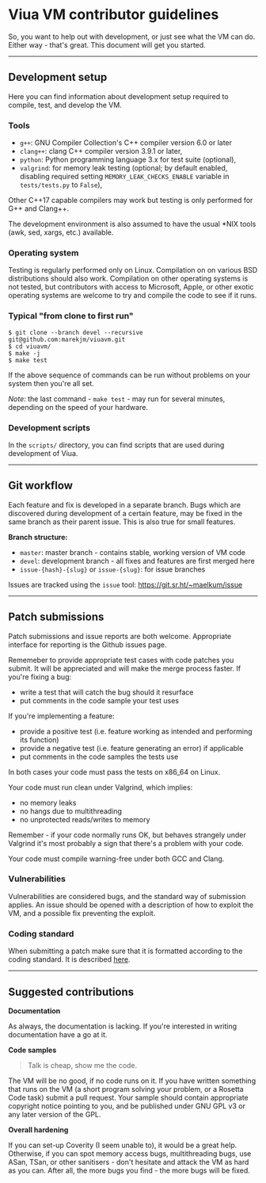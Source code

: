 # Viua VM contributor guidelines

So, you want to help out with development, or just see what the VM can do.
Either way - that's great.
This document will get you started.

----

## Development setup

Here you can find information about development setup required to compile, test, and
develop the VM.


### Tools

* `g++`: GNU Compiler Collection's C++ compiler version 6.0 or later
* `clang++`: clang C++ compiler version 3.9.1 or later,
* `python`: Python programming language 3.x for test suite (optional),
* `valgrind`: for memory leak testing (optional; by default enabled, disabling required setting `MEMORY_LEAK_CHECKS_ENABLE` variable in `tests/tests.py` to `False`),

Other C++17 capable compilers may work but testing is only performed for G++ and Clang++.

The development environment is also assumed to have the usual \*NIX tools (awk, sed, xargs, etc.) available.


### Operating system

Testing is regularly performed only on Linux.
Compilation on on various BSD distributions should also work.
Compilation on other operating systems is not tested, but contributors with
access to Microsoft, Apple, or other exotic operating systems are welcome to try
and compile the code to see if it runs.


### Typical "from clone to first run"

```
$ git clone --branch devel --recursive git@github.com:marekjm/viuavm.git
$ cd viuavm/
$ make -j
$ make test
```

If the above sequence of commands can be run without problems on your system then
you're all set.

*Note:* the last command - `make test` - may run for several minutes, depending on the speed of your hardware.


### Development scripts

In the `scripts/` directory, you can find scripts that are used during development of Viua.

----


## Git workflow

Each feature and fix is developed in a separate branch.
Bugs which are discovered during development of a certain feature, may be fixed
in the same branch as their parent issue. This is also true for small features.

**Branch structure:**

- `master`: master branch - contains stable, working version of VM code
- `devel`: development branch - all fixes and features are first merged here
- `issue-{hash}-{slug}` or `issue-{slug}`: for issue branches

Issues are tracked using the `issue` tool: https://git.sr.ht/~maelkum/issue

----


## Patch submissions

Patch submissions and issue reports are both welcome.
Appropriate interface for reporting is the Github issues page.

Rememeber to provide appropriate test cases with code patches you submit.
It will be appreciated and will make the merge process faster.
If you're fixing a bug:

- write a test that will catch the bug should it resurface
- put comments in the code sample your test uses

If you're implementing a feature:

- provide a positive test (i.e. feature working as intended and performing its function)
- provide a negative test (i.e. feature generating an error) if applicable
- put comments in the code samples the tests use

In both cases your code must pass the tests on x86\_64 on Linux.

Your code must run clean under Valgrind, which implies:

- no memory leaks
- no hangs due to multithreading
- no unprotected reads/writes to memory

Remember - if your code normally runs OK, but behaves strangely under Valgrind
it's most probably a sign that there's a problem with your code.

Your code must compile warning-free under both GCC and Clang.


### Vulnerabilities

Vulnerabilities are considered bugs, and the standard way of submission applies.
An issue should be opened with a description of how to exploit the VM, and a
possible fix preventing the exploit.


### Coding standard

When submitting a patch make sure that it is formatted according to the coding
standard. It is described [here](CODING_STYLE.markdown).

----

## Suggested contributions


**Documentation**

As always, the documentation is lacking.
If you're interested in writing documentation have a go at it.


**Code samples**

> Talk is cheap, show me the code.

The VM will be no good, if no code runs on it. If you have written something
that runs on the VM (a short program solving your problem, or a Rosetta Code
task) submit a pull request.  Your sample should contain appropriate copyright
notice pointing to you, and be published under GNU GPL v3 or any later version
of the GPL.


**Overall hardening**

If you can set-up Coverity (I seem unable to), it would be a great help.
Otherwise, if you can spot memory access bugs, multithreading bugs, use ASan,
TSan, or other sanitisers - don't hesitate and attack the VM as hard as you can.
After all, the more bugs you find - the more bugs will be fixed.
